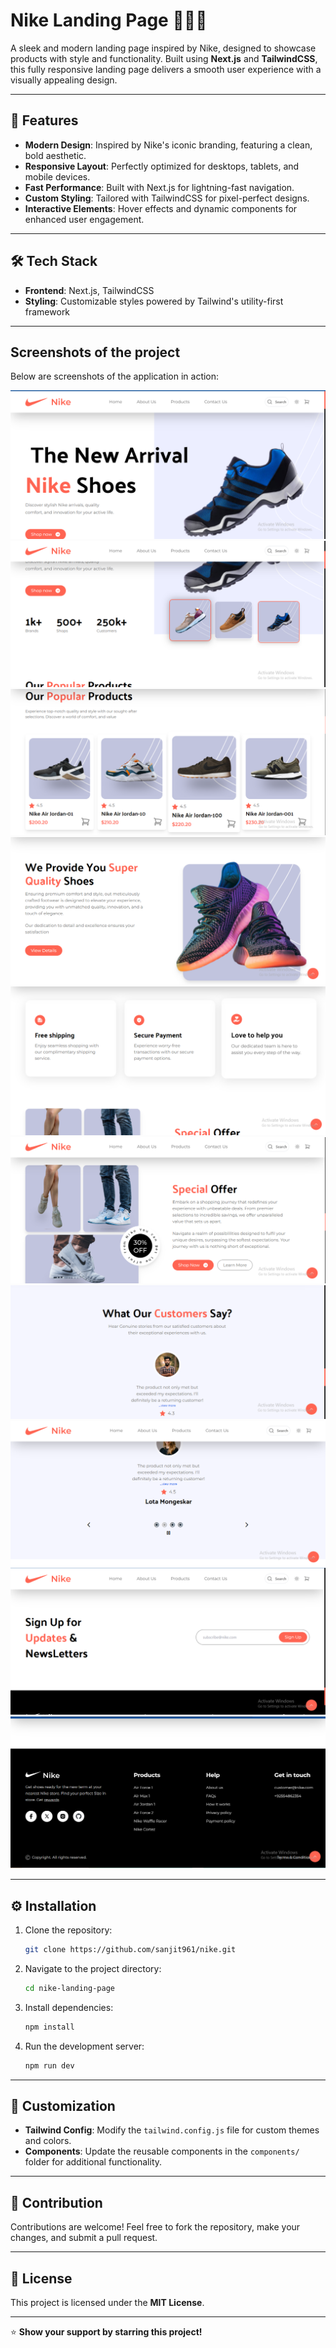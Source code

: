 
# Nike Landing Page 🏃‍♂️👟

A sleek and modern landing page inspired by Nike, designed to showcase products with style and functionality. Built using **Next.js** and **TailwindCSS**, this fully responsive landing page delivers a smooth user experience with a visually appealing design.

---

## 🚀 Features

- **Modern Design**: Inspired by Nike's iconic branding, featuring a clean, bold aesthetic.
- **Responsive Layout**: Perfectly optimized for desktops, tablets, and mobile devices.
- **Fast Performance**: Built with Next.js for lightning-fast navigation.
- **Custom Styling**: Tailored with TailwindCSS for pixel-perfect designs.
- **Interactive Elements**: Hover effects and dynamic components for enhanced user engagement.

---

## 🛠️ Tech Stack

- **Frontend**: Next.js, TailwindCSS  
- **Styling**: Customizable styles powered by Tailwind's utility-first framework  

---

## Screenshots of the project

Below are screenshots of the application in action:

![Login Screen](./project-ss/01.png)
![Registration Screen](./project-ss/02.png)
![Chat Interface](./project-ss/03.png)
![Chat Room Selection](./project-ss/04.png)
![Chat Room Selection](./project-ss/05.png)
![Chat Room Selection](./project-ss/06.png)
![Chat Room Selection](./project-ss/07.png)
![Chat Room Selection](./project-ss/08.png)
![Chat Room Selection](./project-ss/09.png)
![Chat Room Selection](./project-ss/10.png)

---

## ⚙️ Installation

1. Clone the repository:

   ```bash
   git clone https://github.com/sanjit961/nike.git
   ```

2. Navigate to the project directory:

   ```bash
   cd nike-landing-page
   ```

3. Install dependencies:

   ```bash
   npm install
   ```

4. Run the development server:

   ```bash
   npm run dev
   ```
---

## 🎨 Customization

- **Tailwind Config**: Modify the `tailwind.config.js` file for custom themes and colors.
- **Components**: Update the reusable components in the `components/` folder for additional functionality.

---

## 🤝 Contribution

Contributions are welcome! Feel free to fork the repository, make your changes, and submit a pull request.

---

## 📄 License

This project is licensed under the **MIT License**.

---

⭐ **Show your support by starring this project!**
